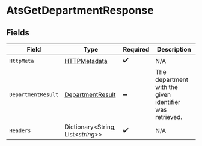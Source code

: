 # AtsGetDepartmentResponse


## Fields

| Field                                                           | Type                                                            | Required                                                        | Description                                                     |
| --------------------------------------------------------------- | --------------------------------------------------------------- | --------------------------------------------------------------- | --------------------------------------------------------------- |
| `HttpMeta`                                                      | [HTTPMetadata](../../Models/Components/HTTPMetadata.md)         | :heavy_check_mark:                                              | N/A                                                             |
| `DepartmentResult`                                              | [DepartmentResult](../../Models/Components/DepartmentResult.md) | :heavy_minus_sign:                                              | The department with the given identifier was retrieved.         |
| `Headers`                                                       | Dictionary<String, List<*string*>>                              | :heavy_check_mark:                                              | N/A                                                             |